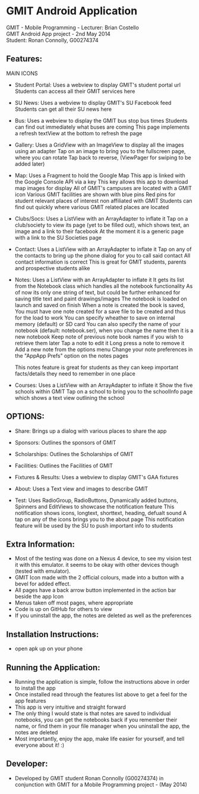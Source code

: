 GMIT Android Application
====================
GMIT - Mobile Programming - Lecturer: Brian Costello  
GMIT Android App project - 2nd May 2014  
Student: Ronan Connolly, G00274374  

 
 Features:
-----
 MAIN ICONS
 *	Student Portal:
 	Uses a webview to display GMIT's student portal url
 	Students can access all their GMIT services here
 	
 *	SU News:
 	Uses a webview to display GMIT's SU Facebook feed
 	Students can get all their SU news here
 	
 *	Bus:
 	Uses a webview to display the GMIT bus stop bus times
 	Students can find out immediately what buses are coming
 	This page implements a refresh textView at the bottom to refresh the page
 	
 *	Gallery:
 	Uses a GridView with an ImageView to display all the images using an adapter
 	Tap on an image to bring you to the fullscreen page, where you can rotate
 	Tap back to reverse, (ViewPager for swiping to be added later)
 	
 *	Map:
 	Uses a Fragment to hold the Google Map
 	This app is linked with the Google Console API via a key
 	This key allows this app to download map images for display
 	All of GMIT's campuses are located with a GMIT icon
 	Various GMIT facilities are shown with blue pins
 	Red pins for student relevant places of interest non affiliated with GMIT
 	Students can find out quickly where various GMIT related places are located
 	
 *	Clubs/Socs:
 	Uses a ListView with an ArrayAdapter to inflate it
 	Tap on a club/society to view its page (yet to be filled out), which shows text, an image and a link to their facebook
 	At the moment it is a generic page with a link to the SU Societies page
 	
 	
 *	Contact:
 	Uses a ListView with an ArrayAdapter to inflate it
 	Tap on any of the contacts to bring up the phone dialog for you to call said contact
 	All contact information is correct
 	This is great for GMIT students, parents and prospective students alike
 	
 *	Notes:
 	Uses a ListView with an ArrayAdapter to inflate it
 	It gets its list from the Notebook class which handles all the notebook functionality
 	As of now its only one string of text, but could be further enhanced for saving title text and paint drawings/images
 	The notebook is loaded on launch and saved on finish
 	When a note is created the book is saved,
 	You must have one note created for a save file to be created and thus for the load to work
 	You can specify wheather to save on internal memory (default) or SD card
 	You can also specify the name of your notebook (default: notebook.ser), when you change the name then it is a new notebook
 	Keep note of previous note book names if you wish to retrieve them later
 	Tap a note to edit it
 	Long press a note to remove it
 	Add a new note from the options menu
 	Change your note preferences in the "AppApp Prefs" option on the notes pages
 	
 	This notes feature is great for students as they can keep important facts/details they need to remember in one place
 	
 	
 *	Courses:
 	Uses a ListView with an ArrayAdapter to inflate it
 	Show the five schools within GMIT
 	Tap on a school to bring you to the schoolInfo page which shows a text view outlining the school

OPTIONS: 
-----
 *	Share:
 	Brings up a dialog with various places to share the app
 	
 *	Sponsors:
 	Outlines the sponsors of GMIT
 	
 *	Scholarships:
 	Outlines the Scholarships of GMIT
 	
 *	Facilities:
 	Outlines the Facilities of GMIT
 		
 *	Fixtures & Results:
 	Uses a webview to display GMIT's GAA fixtures
 	
 *	About:
 	Uses a Text view and images to describe GMIT
 	
 *	Test:
 	Uses RadioGroup, RadioButtons, Dynamically added buttons, Spinners and EditViews to showcase the notification feature
 	This notification shows icons, longtext, shorttext, heading, defualt sound
 	A tap on any of the icons brings you to the about page
 	This notification feature will be used by the SU to push important info to students
 	
 	
 Extra Information:
-----
 *	Most of the testing was done on a Nexus 4 device, to see my vision test it with this emulator.
 	it seems to be okay with other devices though (tested with emulator).
 *	GMIT Icon made with the 2 official colours, made into a button with a bevel for added effect.
 *	All pages have a back arrow button implemented in the action bar beside the app Icon
 * 	Menus taken off most pages, where appropriate
 * 	Code is up on GitHub for others to view
 *	If you uninstall the app, the notes are deleted as well as the preferences
 
 
 Installation Instructions:
-----
 *	open apk up on your phone
 
 
 Running the Application:
-----
 *	Running the application is simple, follow the instructions above in order to install the app
 *	Once installed read through the features list above to get a feel for the app features
 *	This app is very intuitive and straight forward
 *	The only thing I would state is that notes are saved to individual notebooks,
 	you can get the notebooks back if you remember their name, or find them in your file manager
 	when you uninstall the app, the notes are deleted
 * 	Most importantly, enjoy the app, make life easier for yourself, and tell everyone about it! :)
 
 
  Developer:
-----
 *	Developed by GMIT student Ronan Connolly (G00274374) in conjunction with GMIT for a Mobile Programming project - (May 2014)
 

